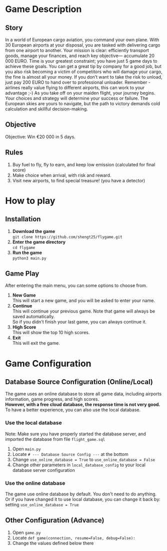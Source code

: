# Game Description
## Story
In a world of European cargo aviation, you command your own plane. With 30 European airports at your disposal,
you are tasked with delivering cargo from one airport to another. Your mission is clear: efficiently transport goods,
manage your finances, and reach key objective— accumulate 20 000 EURO. Time is your greatest constraint; you have just 5 game days to achieve these goals.
You can get a great tip by company for a good job, but you also risk becoming a victim of competitors who will damage your cargo,
the fine is almost all your money. If you don’t want to take the risk to unload, just pay 200 EURO to hand over to professional unloader.
Remember - airlines really value flying to different airports, this can work to your advantage ;-)
As you take off on your maiden flight, your journey begins. Your choices and strategy will determine your success or failure.
The European skies are yours to navigate, but the path to victory demands cold calculation and skillful decision-making.
## Objective
 Objective: Win €20 000 in 5 days.
## Rules
1. Buy fuel to fly, fly to earn, and keep low emission (calculated for final score)
2. Make choice when arrival, with risk and reward.
3. Visit new airports, to find special treasure! (you have a detector)

# How to play
## Installation
1. **Download the game**  
    `git clone https://github.com/shengt25/flygame.git`
2. **Enter the game directory**  
    `cd flygame`
3. **Run the game**  
    `python3 main.py`
## Game Play
After entering the main menu, you can some options to choose from.
1. **New Game**  
   This will start a new game, and you will be asked to enter your name.
2. **Continue**  
    This will continue your previous game. Note that game will always be saved automatically.  
    So if you didn't finish your last game, you can always continue it.
3. **High Score**  
    This will show the top 10 high scores.
4. **Exit**  
    This will exit the game.

# Game Configuration
## Database Source Configuration (Online/Local)
The game uses an online database to store all game data, including airports information, game progress, and high scores.  
**However, with a free cloud database, the response time is not very good.**  
To have a better experience, you can also use the local database.
### Use the local database
Note: Make sure you have properly started the database server, and imported the database from file `flight_game.sql`
1. Open `main.py`
2. Locate `# --- Database Source Config ---` at the bottom  
3. Change `use_online_database = True` to `use_online_database = False`  
4. Change other parameters in `local_database_config` to your local database server configuration
### Use the online database
The game use online database by default. You don't need to do anything.  
Or if you have changed it to use local database, you can change it back by: setting `use_online_database = True`

## Other Configuration (Advance)
1. Open `game.py`
2. Locate `def game(connection, resume=False, debug=False):`  
3. Change the values defined below there
